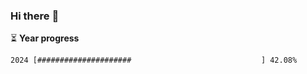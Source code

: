 ### Hi there :wave:

:hourglass_flowing_sand: **Year progress**

```txt
2024 [#####################                             ] 42.08%
```
